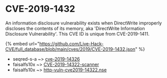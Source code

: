 # CVE-2019-1432

An information disclosure vulnerability exists when DirectWrite improperly discloses the contents of its memory, aka 'DirectWrite Information Disclosure Vulnerability'. This CVE ID is unique from CVE-2019-1411.

{% embed url="https://github.com/Live-Hack-CVE/full_database/blob/main/cves/2019/CVE-2019-1432.json" %}


* seqred-s-a ~> [cve-2019-14326](https://www.alice-snow.ru/2019/database/cve-2019-1432/cve-2019-14326-seqred-s-a)
* faisalfs10x ~> [CVE-2019-14322-scanner](https://www.alice-snow.ru/2019/database/cve-2019-1432/cve-2019-14322-scanner-faisalfs10x)
* faisalfs10x ~> [http-vuln-cve2019-14322.nse](https://www.alice-snow.ru/2019/database/cve-2019-1432/http-vuln-cve2019-14322.nse-faisalfs10x)